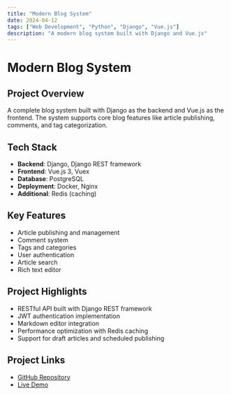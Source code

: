 ```yaml
---
title: "Modern Blog System"
date: 2024-04-12
tags: ["Web Development", "Python", "Django", "Vue.js"]
description: "A modern blog system built with Django and Vue.js"
---
```


# Modern Blog System

## Project Overview
A complete blog system built with Django as the backend and Vue.js as the frontend. The system supports core blog features like article publishing, comments, and tag categorization.

## Tech Stack
- **Backend**: Django, Django REST framework
- **Frontend**: Vue.js 3, Vuex
- **Database**: PostgreSQL
- **Deployment**: Docker, Nginx
- **Additional**: Redis (caching)

## Key Features
- Article publishing and management
- Comment system
- Tags and categories
- User authentication
- Article search
- Rich text editor

## Project Highlights
- RESTful API built with Django REST framework
- JWT authentication implementation
- Markdown editor integration
- Performance optimization with Redis caching
- Support for draft articles and scheduled publishing

## Project Links
- [GitHub Repository](https://github.com/yourusername/blog-system)
- [Live Demo](https://blog-demo.vercel.app) 